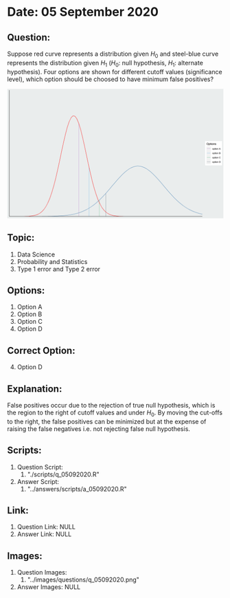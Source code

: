 # Date: 05 September 2020

## Question:
Suppose red curve represents a distribution given $H_0$ and steel-blue curve represents the distribution given $H_1$ ($H_0$: null hypothesis, $H_1$: alternate hypothesis). Four options are shown for different cutoff values (significance level), which option should be choosed to have minimum false positives?

![](../images/questions/q_05092020.png)

## Topic:
1. Data Science
2. Probability and Statistics
3. Type 1 error and Type 2 error

## Options:
1. Option A
2. Option B
3. Option C
4. Option D

## Correct Option:
4. Option D

## Explanation:
False positives occur due to the rejection of true null hypothesis, which is the region to the right of cutoff values and under $H_0$. By moving the cut-offs to the right, the false positives can be minimized but at the expense of raising the false negatives i.e. not rejecting false null hypothesis.

## Scripts:
1. Question Script:
   1. "./scripts/q_05092020.R" 
2. Answer Script:
   1. "../answers/scripts/a_05092020.R"

## Link:
1. Question Link: NULL
2. Answer Link: NULL

## Images:
1. Question Images:
   1. "../images/questions/q_05092020.png"
2. Answer Images: NULL
